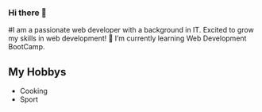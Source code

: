 ### Hi there 👋
#I am a passionate web developer with a background in IT. Excited to grow my skills in web development!
🌱 I’m currently learning Web Development BootCamp.

## My Hobbys
- Cooking
- Sport


<!--
**Sarahabidar/Sarahabidar** is a ✨ _special_ ✨ repository because its `README.md` (this file) appears on your GitHub profile.

Here are some ideas to get you started:

- 🔭 I’m currently working on ...
- 🌱 I’m currently learning ...
- 👯 I’m looking to collaborate on ...
- 🤔 I’m looking for help with ...
- 💬 Ask me about ...
- 📫 How to reach me: ...
- 😄 Pronouns: ...
- ⚡ Fun fact: ...
-->
